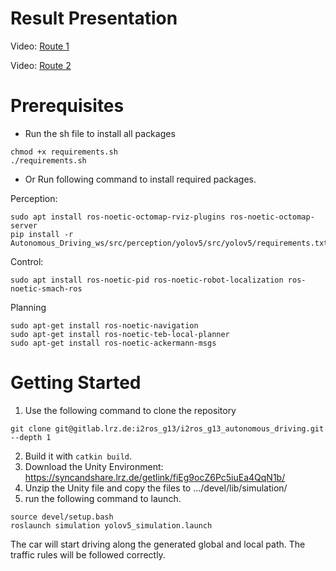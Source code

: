 # Result Presentation

Video: [Route 1](https://drive.google.com/file/d/1q7wo_83JWUoRK_NPq6S9dEWp2XwJMmIj/view?usp=drive_link)

Video: [Route 2](https://drive.google.com/file/d/13j84ydKm6jeO1DN4xlv6FYHlcqDo4qkU/view?usp=drive_link)

# Prerequisites

- Run the sh file to install all packages

```shell
chmod +x requirements.sh
./requirements.sh
```

- Or Run following command to install required packages.

Perception:
```shell
sudo apt install ros-noetic-octomap-rviz-plugins ros-noetic-octomap-server
pip install -r Autonomous_Driving_ws/src/perception/yolov5/src/yolov5/requirements.txt
```

Control:
```shell
sudo apt install ros-noetic-pid ros-noetic-robot-localization ros-noetic-smach-ros
```

Planning
```shell
sudo apt-get install ros-noetic-navigation
sudo apt-get install ros-noetic-teb-local-planner
sudo apt-get install ros-noetic-ackermann-msgs
```

# Getting Started

1. Use the following command to clone the repository
```shell
git clone git@gitlab.lrz.de:i2ros_g13/i2ros_g13_autonomous_driving.git --depth 1

```
2. Build it with `catkin build`.
3. Download the Unity Environment: https://syncandshare.lrz.de/getlink/fiEg9ocZ6Pc5iuEa4QqN1b/
4. Unzip the Unity file and copy the files to .../devel/lib/simulation/
5. run the following command to launch.
```shell
source devel/setup.bash
roslaunch simulation yolov5_simulation.launch 
```

  
The car will start driving along the generated global and local path.
The traffic rules will be followed correctly.


